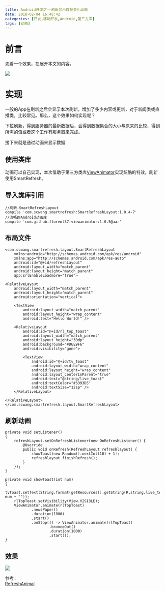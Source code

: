 ```yaml
---
title: Android开发之——刷新显示数据变化动画
date: 2018-02-04 16:48:42
categories: [开发,移动开发,Android,第三方库]
tags: [动画]
---
```

# 前言
先看一个效果，在展开本文的内容。  

![][1]
<!--more-->
# 实现
一般的App在刷新之后会显示本次刷新，增加了多少内容或更新，对于新闻类或直播类，比较常见。那么，这个效果如何实现呢？  

下拉刷新，得到服务器的最新数据后，会得到数据集合的大小与原来的比较，得到所需的值或者这个工作有服务器来完成。    

接下来就是通过动画来显示数据

## 使用类库
动画可以自己实现，本次借助于第三方类库[ViewAnimator][2]实现炫酷的特效，刷新使用SmartRefresh。  
## 导入类库引用
	//刷新-SmartRefreshLayout
    compile 'com.scwang.smartrefresh:SmartRefreshLayout:1.0.4-7'
    //流畅的Android动画库
    compile 'com.github.florent37:viewanimator:1.0.5@aar'
## 布局文件
	<com.scwang.smartrefresh.layout.SmartRefreshLayout
    	xmlns:android="http://schemas.android.com/apk/res/android"
    	xmlns:app="http://schemas.android.com/apk/res-auto"
    	android:id="@+id/refreshLayout"
    	android:layout_width="match_parent"
    	android:layout_height="match_parent"
    	app:srlEnableLoadmore="true">

    <RelativeLayout
        android:layout_width="match_parent"
        android:layout_height="match_parent"
        android:orientation="vertical">

        <TextView
            android:layout_width="match_parent"
            android:layout_height="wrap_content"
            android:text="Hello World!" />

        <RelativeLayout
            android:id="@+id/rl_top_toast"
            android:layout_width="match_parent"
            android:layout_height="30dp"
            android:background="#D6E9F6"
            android:visibility="gone">

            <TextView
                android:id="@+id/tv_toast"
                android:layout_width="wrap_content"
                android:layout_height="wrap_content"
                android:layout_centerInParent="true"
                android:text="@string/live_toast"
                android:textColor="#3393D5"
                android:textSize="12sp" />
        </RelativeLayout>

    </RelativeLayout>
	</com.scwang.smartrefresh.layout.SmartRefreshLayout>
## 刷新动画
	private void setListener() 
	{
        refreshLayout.setOnRefreshListener(new OnRefreshListener() {
            @Override
            public void onRefresh(RefreshLayout refreshlayout) {
                showToast(new Random().nextInt(10) + 1);
                refreshlayout.finishRefresh();
            }
        });
    }

    private void showToast(int num) 
	{
        tvToast.setText(String.format(getResources().getString(R.string.live_toast), num + ""));
        rlTopToast.setVisibility(View.VISIBLE);
        ViewAnimator.animate(rlTopToast)
                .newsPaper()
                .duration(1000)
                .start()
                .onStop(() -> ViewAnimator.animate(rlTopToast)
                        .bounceOut()
                        .duration(1000)
                        .start());
    }
## 效果
![][3]

参考：  
[RefreshAnimal][4]

[1]: http://bolo-imgs.pgzxc.com/android-refresh_animal.png
[2]: https://github.com/florent37/ViewAnimator
[3]: http://bolo-imgs.pgzxc.com/android-refresh.gif
[4]: https://github.com/PGzxc/RefreshAnimal